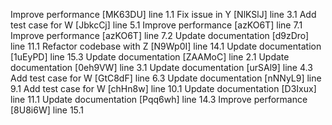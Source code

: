Improve performance [MK63DU] line 1.1
Fix issue in Y [NlKSlJ] line 3.1
Add test case for W [JbkcCj] line 5.1
Improve performance [azKO6T] line 7.1
Improve performance [azKO6T] line 7.2
Update documentation [d9zDro] line 11.1
Refactor codebase with Z [N9Wp0I] line 14.1
Update documentation [1uEyPD] line 15.3
Update documentation [ZAAMoC] line 2.1
Update documentation [0eh9VW] line 3.1
Update documentation [urSAl9] line 4.3
Add test case for W [GtC8dF] line 6.3
Update documentation [nNNyL9] line 9.1
Add test case for W [chHn8w] line 10.1
Update documentation [D3Ixux] line 11.1
Update documentation [Pqq6wh] line 14.3
Improve performance [8U8i6W] line 15.1
